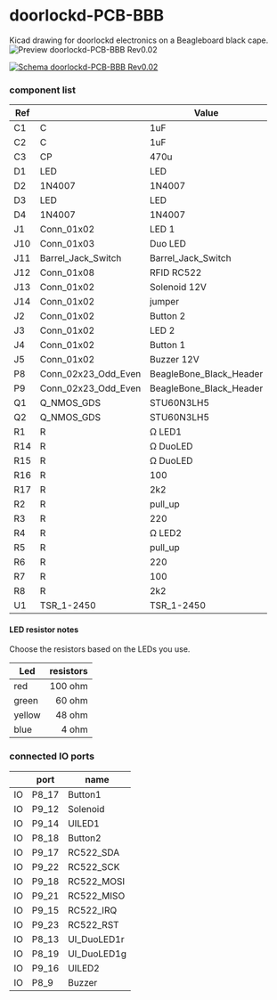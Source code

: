 # doorlockd-PCB-BBB

Kicad drawing for doorlockd electronics on a Beagleboard black cape.
<img src="https://raw.githubusercontent.com/wie-niet/doorlockd-PCB-BBB/master/preview-rev0.02.png" alt="Preview doorlockd-PCB-BBB Rev0.02">

[<img src="https://raw.githubusercontent.com/wie-niet/doorlockd-PCB-BBB/master/schematic-rev0.02.png" alt="Schema doorlockd-PCB-BBB Rev0.02">](https://github.com/wie-niet/doorlockd-PCB-BBB/blob/master/schematic-rev0.02.pdf)




### component list
|Ref| |Value|
| --- | --- | --- |
|C1|C|1uF |
|C2|C|1uF|
|C3|CP|470u|
|D1|LED|LED|
|D2|1N4007|1N4007|
|D3|LED|LED|
|D4|1N4007|1N4007|
|J1|Conn_01x02|LED 1|
|J10|Conn_01x03|Duo LED|
|J11|Barrel_Jack_Switch|Barrel_Jack_Switch|
|J12|Conn_01x08|RFID RC522|
|J13|Conn_01x02|Solenoid 12V|
|J14|Conn_01x02|jumper|
|J2|Conn_01x02|Button 2|
|J3|Conn_01x02|LED 2|
|J4|Conn_01x02|Button 1|
|J5|Conn_01x02|Buzzer 12V|
|P8|Conn_02x23_Odd_Even|BeagleBone_Black_Header|
|P9|Conn_02x23_Odd_Even|BeagleBone_Black_Header|
|Q1|Q_NMOS_GDS|STU60N3LH5|
|Q2|Q_NMOS_GDS|STU60N3LH5|
|R1|R|Ω LED1 |
|R14|R|Ω DuoLED|
|R15|R|Ω DuoLED|
|R16|R|100|
|R17|R|2k2|
|R2|R|pull_up|
|R3|R|220|
|R4|R|Ω LED2|
|R5|R|pull_up|
|R6|R|220|
|R7|R|100|
|R8|R|2k2|
|U1|TSR_1-2450|TSR_1-2450|

#### LED resistor notes
Choose the resistors based on the LEDs you use.

|Led |resistors|
| --- | ---: |
|red | 100 ohm|
|green | 60 ohm|
|yellow | 48 ohm|
|blue |4 ohm|


### connected IO ports
| |port|name|
| --- | --- | --- |
|IO|P8_17|Button1|
|IO|P9_12|Solenoid|
|IO|P9_14|UILED1|
|IO|P8_18|Button2|
|IO|P9_17|RC522_SDA|
|IO|P9_22|RC522_SCK|
|IO|P9_18|RC522_MOSI|
|IO|P9_21|RC522_MISO|
|IO|P9_15|RC522_IRQ|
|IO|P9_23|RC522_RST|
|IO|P8_13|UI_DuoLED1r|
|IO|P8_19|UI_DuoLED1g|
|IO|P9_16|UILED2|
|IO|P8_9|Buzzer|


